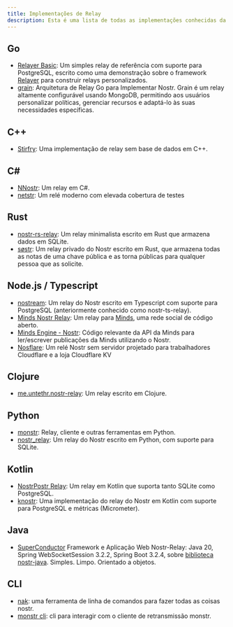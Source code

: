 ```yaml
---
title: Implementações de Relay
description: Esta é uma lista de todas as implementações conhecidas da especificação de relay Nostr. Só precisas disto se planeias executar o teu próprio relay. Os relays são (até agora) agnósticos da aplicação. Podes executar o teu próprio ou usar qualquer ou todas as instâncias públicas.
---
```


## Go

-   [Relayer Basic](https://github.com/fiatjaf/relayer/tree/master/examples/basic): Um simples relay de referência com suporte para PostgreSQL, escrito como uma demonstração sobre o framework [Relayer](https://github.com/fiatjaf/relayer) para construir relays personalizados.
-   [grain](https://github.com/0ceanSlim/grain): Arquitetura de Relay Go para Implementar Nostr. Grain é um relay altamente configurável usando MongoDB, permitindo aos usuários personalizar políticas, gerenciar recursos e adaptá-lo às suas necessidades específicas.

## C++

-   [Stirfry](https://github.com/hoytech/strfry): Uma implementação de relay sem base de dados em C++.

## C#

-   [NNostr](https://github.com/Kukks/NNostr): Um relay em C#.
-   [netstr](https://github.com/bezysoftware/netstr): Um relé moderno com elevada cobertura de testes

## Rust

-   [nostr-rs-relay](https://sr.ht/~gheartsfield/nostr-rs-relay/): Um relay minimalista escrito em Rust que armazena dados em SQLite.
-   [søstr](https://github.com/metasikander/s0str): Um relay privado do Nostr escrito em Rust, que armazena todas as notas de uma chave pública e as torna públicas para qualquer pessoa que as solicite.

## Node.js / Typescript

-   [nostream](https://github.com/Cameri/nostream): Um relay do Nostr escrito em Typescript com suporte para PostgreSQL (anteriormente conhecido como nostr-ts-relay).
-   [Minds Nostr Relay](https://gitlab.com/minds/infrastructure/nostr-relay): Um relay para [Minds](https://www.minds.com), uma rede social de código aberto.
-   [Minds Engine - Nostr](https://gitlab.com/minds/engine/-/tree/master/Core/Nostr): Código relevante da API da Minds para ler/escrever publicações da Minds utilizando o Nostr.
-   [Nosflare](https://github.com/Spl0itable/nosflare): Um relé Nostr sem servidor projetado para trabalhadores Cloudflare e a loja Cloudflare KV

## Clojure

-   [me.untethr.nostr-relay](https://github.com/atdixon/me.untethr.nostr-relay): Um relay escrito em Clojure.

## Python

-   [monstr](https://github.com/monty888/monstr): Relay, cliente e outras ferramentas em Python.
-   [nostr_relay](https://code.pobblelabs.org/fossil/nostr_relay/): Um relay do Nostr escrito em Python, com suporte para SQLite.

## Kotlin

-   [NostrPostr Relay](https://github.com/Giszmo/NostrPostr/tree/master/NostrRelay): Um relay em Kotlin que suporta tanto SQLite como PostgreSQL.
-   [knostr](https://github.com/lpicanco/knostr): Uma implementação do relay do Nostr em Kotlin com suporte para PostgreSQL e métricas (Micrometer).

## Java

-   [SuperConductor](https://github.com/avlo/superconductor) Framework e Aplicação Web Nostr-Relay: Java 20, Spring WebSocketSession 3.2.2, Spring Boot 3.2.4, sobre [biblioteca nostr-java](https://github.com/tcheeric/nostr-java). Simples. Limpo. Orientado a objetos.

## CLI

- [nak](https://github.com/fiatjaf/nak): uma ferramenta de linha de comandos para fazer todas as coisas nostr.
- [monstr cli](https://github.com/monty888/monstr_terminal): cli para interagir com o cliente de retransmissão monstr.
